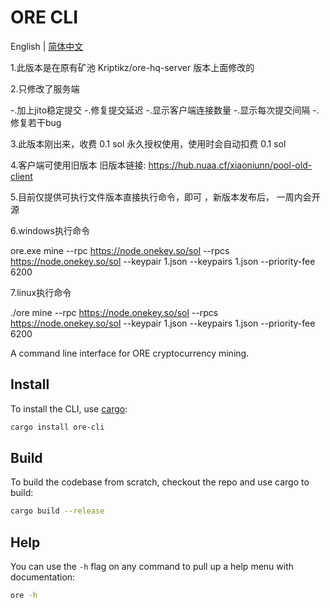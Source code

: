 # ORE CLI
English | [简体中文](README_ZH-CN.md)




1.此版本是在原有矿池 Kriptikz/ore-hq-server 版本上面修改的

2.只修改了服务端

-.加上jito稳定提交
-.修复提交延迟
-.显示客户端连接数量
-.显示每次提交间隔
-.修复若干bug

3.此版本刚出来，收费 0.1 sol 永久授权使用，使用时会自动扣费 0.1 sol 


4.客户端可使用旧版本
旧版本链接:
https://hub.nuaa.cf/xiaoniunn/pool-old-client



5.目前仅提供可执行文件版本直接执行命令，即可 ，新版本发布后， 一周内会开源


6.windows执行命令

ore.exe mine --rpc https://node.onekey.so/sol --rpcs https://node.onekey.so/sol --keypair 1.json --keypairs 1.json --priority-fee 6200 

7.linux执行命令

./ore mine --rpc https://node.onekey.so/sol --rpcs https://node.onekey.so/sol --keypair 1.json --keypairs 1.json --priority-fee 6200 














A command line interface for ORE cryptocurrency mining.

## Install

To install the CLI, use [cargo](https://doc.rust-lang.org/cargo/getting-started/installation.html):

```sh
cargo install ore-cli
```

## Build

To build the codebase from scratch, checkout the repo and use cargo to build:

```sh
cargo build --release
```

## Help

You can use the `-h` flag on any command to pull up a help menu with documentation:

```sh
ore -h
```
